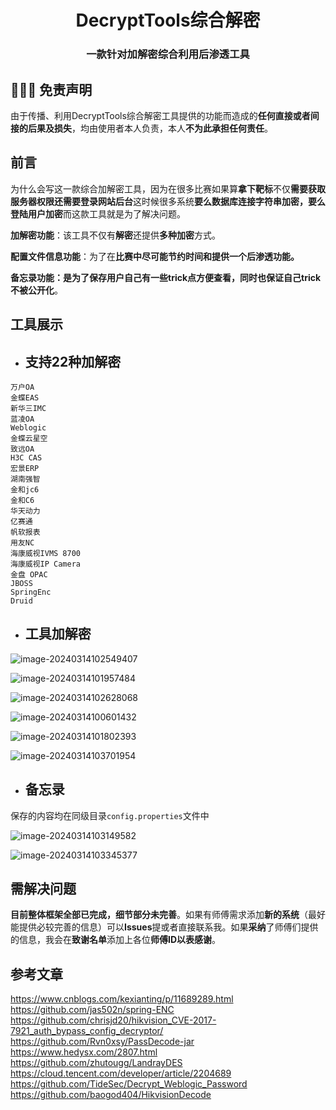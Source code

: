 <h1 align="center" >DecryptTools综合解密</h1>

<h3 align="center" >一款针对加解密综合利用后渗透工具</h3>




##  👮🏻‍♀️ 免责声明

由于传播、利用DecryptTools综合解密工具提供的功能而造成的**任何直接或者间接的后果及损失**，均由使用者本人负责，本人**不为此承担任何责任**。


## **前言**

为什么会写这一款综合加解密工具，因为在很多比赛如果算**拿下靶标**不仅**需要获取服务器权限还需要登录网站后台**这时候很多系统**要么数据库连接字符串加密，要么登陆用户加密**而这款工具就是为了解决问题。

**加解密功能**：该工具不仅有**解密**还提供**多种加密**方式。

**配置文件信息功能**：为了在**比赛中尽可能节约时间和提供一个后渗透功能。**

**备忘录功能：**是为了**保存用户自己有一些trick点方便查看，同时也保证自己trick不被公开化**。

## 工具展示

- ## **支持22种加解密**

```
万户OA
金蝶EAS
新华三IMC
蓝凌OA
Weblogic
金蝶云星空
致远OA
H3C CAS
宏景ERP
湖南强智
金和jc6
金和C6
华天动力
亿赛通
帆软报表
用友NC
海康威视IVMS 8700
海康威视IP Camera
金盘 OPAC
JBOSS
SpringEnc
Druid
```

- ## **工具加解密**

![image-20240314102549407](README/image-20240314102549407.png)

![image-20240314101957484](README/image-20240314101957484.png)

![image-20240314102628068](README/image-20240314102628068.png)

![image-20240314100601432](README/image-20240314100601432.png)

![image-20240314101802393](README/image-20240314101802393.png)

![image-20240314103701954](README/image-20240314103701954.png)

- ## **备忘录**

保存的内容均在同级目录`config.properties`文件中

![image-20240314103149582](README/image-20240314103149582.png)

![image-20240314103345377](README/image-20240314103345377.png)

## **需解决问题**

**目前整体框架全部已完成，细节部分未完善**。如果有师傅需求添加**新的系统**（最好能提供必较完善的信息）可以**Issues**提或者直接联系我。如果**采纳**了师傅们提供的信息，我会在**致谢名单**添加上各位**师傅ID以表感谢**。

## 参考文章

https://www.cnblogs.com/kexianting/p/11689289.html
https://github.com/jas502n/spring-ENC
https://github.com/chrisjd20/hikvision_CVE-2017-7921_auth_bypass_config_decryptor/
https://github.com/Rvn0xsy/PassDecode-jar
https://www.hedysx.com/2807.html
https://github.com/zhutougg/LandrayDES
https://cloud.tencent.com/developer/article/2204689
https://github.com/TideSec/Decrypt_Weblogic_Password
https://github.com/baogod404/HikvisionDecode
